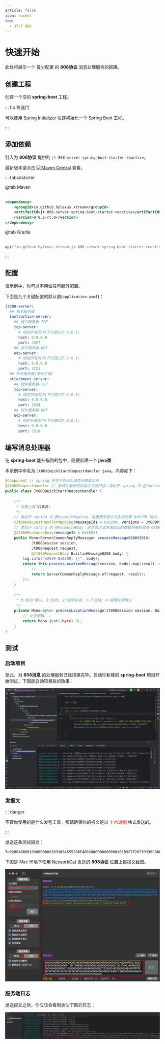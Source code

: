 ```yaml
---
article: false
icon: rocket
tag:
  - JT/T 808
---
```


# 快速开始

此处将展示一个 最少配置 的 **808协议** 消息处理服务的搭建。

## 创建工程

创建一个空的 **spring-boot** 工程。

::: tip 传送门

可以使用 [Spring Initializer](https://start.spring.io) 快速初始化一个 Spring Boot 工程。

:::

## 添加依赖

引入为 **808协议** 提供的 `jt-808-server-spring-boot-starter-reactive`。

最新版本请点击
[![Maven Central](https://img.shields.io/maven-central/v/io.github.hylexus.xtream/jt-808-server-spring-boot-starter-reactive.svg?label=Maven%20Central)](https://search.maven.org/search?q=g:%22io.github.hylexus.xtream%22%20AND%20a:%22jt-808-server-spring-boot-starter-reactive%22)
查看。

::: tabs#starter

@tab Maven

```xml

<dependency>
    <groupId>io.github.hylexus.xtream</groupId>
    <artifactId>jt-808-server-spring-boot-starter-reactive</artifactId>
    <version>0.0.1-rc.0</version>
</dependency>
```

@tab Gradle

```groovy

api("io.github.hylexus.xtream:jt-808-server-spring-boot-starter-reactive:0.0.1-rc.0")
```

:::

## 配置

该示例中，你可以不用做任何额外配置。

下面是几个关键配置的默认值(`application.yaml`)：

```yaml
jt808-server:
  ## 指令服务器
  instruction-server:
    ## 指令服务器-TCP
    tcp-server:
      # 绑定所有网卡(不只是127.0.0.1)
      host: 0.0.0.0
      port: 3927
    ## 指令服务器-UDP
    udp-server:
      # 绑定所有网卡(不只是127.0.0.1)
      host: 0.0.0.0
      port: 3721
  ## 附件服务器(苏标扩展)
  attachment-server:
    ## 附件服务器-TCP
    tcp-server:
      # 绑定所有网卡(不只是127.0.0.1)
      host: 0.0.0.0
      port: 3824
    ## 附件服务器-UDP
    udp-server:
      # 绑定所有网卡(不只是127.0.0.1)
      host: 0.0.0.0
      port: 3618
```

## 编写消息处理器

在 **spring-boot** 能扫描到的包中，随便新建一个 **java类**

本示例中命名为 `Jt808QuickStartRequestHandler.java`。内容如下：

```java
@Component // spring 环境下自动为该类创建单实例
@Jt808RequestHandler // 被该注解标记的类才会被扫描；类似于 spring 的 @Controller
public class Jt808QuickStartRequestHandler {

    /**
     * 位置上报(V2019)
     */
    // 类似于 spring 的 @RequestMapping；这里表示该方法支持处理 0x0200 指令，并且是 V2019 版本的指令
    @Jt808RequestHandlerMapping(messageIds = 0x0200, versions = Jt808ProtocolVersion.VERSION_2019)
    // 类似于 spring 的 @ResponseBody；这里表示该方法返回的数据将被封装成 0x8001 指令返回给客户端
    @Jt808ResponseBody(messageId = 0x8001)
    public Mono<ServerCommonReplyMessage> processMessage0200V2019(
            Jt808Session session,
            Jt808Request request,
            @Jt808RequestBody BuiltinMessage0200 body) {
        log.info("v2019-0x0200: {}", body);
        return this.processLocationMessage(session, body).map(result -> {
            // ...
            return ServerCommonReplyMessage.of(request, result);
        });
    }

    /**
     * 0:成功/确认; 1:失败; 2:消息有误; 3:不支持; 4:报警处理确认
     */
    private Mono<Byte> processLocationMessage(Jt808Session session, BuiltinMessage0200 body) {
        // 业务逻辑...
        return Mono.just((byte) 0);
    }
}

```

## 测试

### 启动项目

至此，对 **808消息** 的处理服务已经搭建完毕。启动你新建的 **spring-boot** 项目开始测试，下图是启动项目后的效果：

![quick-start-app-startup](/img/ext/jt/jt808/quick-start/quick-start-app-startup.png)

### 发报文

::: danger

不管你使用的是什么发包工具，都请确保你的报文是以 <span style="color:red;">十六进制</span> 格式发送的。

:::

发送这条测试报文：

```
7e02004086010000000001893094655200E4000000000000000101D907F2073D336C000000000000211124114808010400000026030200003001153101002504000000001404000000011504000000FA160400000000170200001803000000EA10FFFFFFFFFFFFFFFFFFFFFFFFFFFFFFFF02020000EF0400000000F31B017118000000000000000000000000000000000000000000000000567e
```

下图是 Mac 环境下使用 [NetworkCat](https://apps.apple.com/cn/app/networkcat/id6503148471?mt=12) 发送的 **808协议** 位置上报报文截图。

![quick-start-app-startup](/img/ext/jt/jt808/quick-start/quick-start-app-network-cat-0200.png)

### 服务端日志

发送报文之后，你应该会看到类似下图的日志：

![quick-start-app-startup](/img/ext/jt/jt808/quick-start/quick-start-app-0200-log.png)

